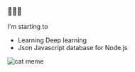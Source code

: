 ### 👋👋👋
I'm starting to
- Learning Deep learning
- Json Javascript database for Node.js 

![cat meme](https://i0.wp.com/www.printmag.com/wp-content/uploads/2021/02/4cbe8d_f1ed2800a49649848102c68fc5a66e53mv2.gif?fit=476%2C280&ssl=1)
